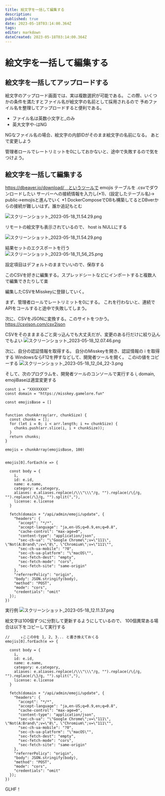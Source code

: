 ```yaml
---
title: 絵文字を一括して編集する
description: 
published: true
date: 2023-05-18T03:14:00.364Z
tags: 
editor: markdown
dateCreated: 2023-05-18T03:14:00.364Z
---
```


# 絵文字を一括して編集する

## 絵文字を一括してアップロードする

絵文字のアップロード画面では、実は複数選択が可能である。
この際、いくつかの条件を満たすとファイル名が絵文字の名前として採用されるので
予めファイル名を整理してアップロードすると便利である。

- ファイル名は英数小文字と_のみ
- 英大文字や-はNG

NGなファイル名の場合、絵文字の内部IDがそのまま絵文字の名前になる。
あとで変更しよう

管理者ロールでレートリミットを0にしておかないと、途中で失敗するので気をつけよう。

## 絵文字を一括して編集する

https://dbeaver.io/download/　というツールで emojis テーブルを .csvでダウンロードしたい
サーバーへの接続情報を入力し(*1)、(設定したテーブル名)→ public→emojisと進んでいく
*1 DockerComposeでDBも構築してるとDBverからの接続が難しいはず。誰か追記もとむ

![スクリーンショット_2023-05-18_11.54.29.png](/riin/スクリーンショット_2023-05-18_11.54.29.png)

リモートの絵文字も表示されているので、 host is NULLにする

![スクリーンショット_2023-05-18_11.54.29.png](/riin/スクリーンショット_2023-05-18_11.54.29.png)

結果セットのエクスポートを行う
![スクリーンショット_2023-05-18_11_56_25.png](/riin/スクリーンショット_2023-05-18_11_56_25.png)

設定項目はデフォルトのままでいいので、保存する


このCSVを好きに編集する。スプレッドシートなどにインポートすると複数人で編集できたりして楽

編集したCSVをMisskeyに登録していく。

まず、管理者ロールでレートリミットを0にする。
これを行わないと、連続でAPIをコールすると途中で失敗してしまう。

次に、CSVをJSONに変換する。このサイトをつかう。
https://csvjson.com/csv2json

CSVをそのまままるごと突っ込んでも大丈夫だが、変更のある行だけに絞り込んでもよい
![スクリーンショット_2023-05-18_12.07.46.png](/riin/スクリーンショット_2023-05-18_12.07.46.png)


次に、自分の認証情報を取得する。
自分のMisskeyを開き、認証情報の i を取得する
WindowsならF12を押すなどして、開発者ツールを開く。
このiの値をコピーする
![スクリーンショット_2023-05-18_12_04_22-3.png](/riin/スクリーンショット_2023-05-18_12_04_22-3.png)


そして、次のプログラムを、開発者ツールのコンソールで実行する
i, domain, emojiBaseは適宜変更する


```
const i = "XXXXXXXX"
const domain = "https://misskey.gamelore.fun"

const emojisBase = []


function chunkArray(arr, chunkSize) {
  const chunks = [];
  for (let i = 0; i < arr.length; i += chunkSize) {
    chunks.push(arr.slice(i, i + chunkSize));
  }
  return chunks;
}

emojis = chunkArray(emojisBase, 100)


emojis[0].forEach(e => {
   
  const body = {
    i,
    id: e.id,
    name: e.name,
    category: e.category,
    aliases: e.aliases.replace(/\\\"\\\"/g, "").replace(/\{/g, "").replace(/\}/g, "").split(","),
    license: e.license
  }
  
  fetch(domain + "/api/admin/emoji/update", {
    "headers": {
      "accept": "*/*",
      "accept-language": "ja,en-US;q=0.9,en;q=0.8",
      "cache-control": "max-age=0",
      "content-type": "application/json",
      "sec-ch-ua": "\"Google Chrome\";v=\"111\", \"Not(A:Brand\";v=\"8\", \"Chromium\";v=\"111\"",
      "sec-ch-ua-mobile": "?0",
      "sec-ch-ua-platform": "\"macOS\"",
      "sec-fetch-dest": "empty",
      "sec-fetch-mode": "cors",
      "sec-fetch-site": "same-origin"
    },
    "referrerPolicy": "origin",
    "body": JSON.stringify(body),
    "method": "POST",
    "mode": "cors",
    "credentials": "omit"
  });
})
```


実行例
![スクリーンショット_2023-05-18_12.11.37.png](/riin/スクリーンショット_2023-05-18_12.11.37.png)


絵文字は100個ずつに分割して更新するようにしているので、
100個異常ある場合は以下をコピーして実行する
```
//     ↓ここの0を 1, 2, 3... と書き換えておくる
emojis[0].forEach(e => {
   
  const body = {
    i,
    id: e.id,
    name: e.name,
    category: e.category,
    aliases: e.aliases.replace(/\\\"\\\"/g, "").replace(/\{/g, "").replace(/\}/g, "").split(","),
    license: e.license
  }
  
  fetch(domain + "/api/admin/emoji/update", {
    "headers": {
      "accept": "*/*",
      "accept-language": "ja,en-US;q=0.9,en;q=0.8",
      "cache-control": "max-age=0",
      "content-type": "application/json",
      "sec-ch-ua": "\"Google Chrome\";v=\"111\", \"Not(A:Brand\";v=\"8\", \"Chromium\";v=\"111\"",
      "sec-ch-ua-mobile": "?0",
      "sec-ch-ua-platform": "\"macOS\"",
      "sec-fetch-dest": "empty",
      "sec-fetch-mode": "cors",
      "sec-fetch-site": "same-origin"
    },
    "referrerPolicy": "origin",
    "body": JSON.stringify(body),
    "method": "POST",
    "mode": "cors",
    "credentials": "omit"
  });
})
```

GLHF！
